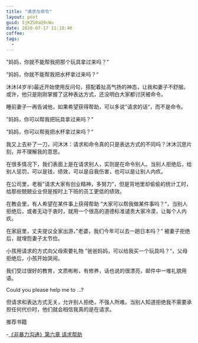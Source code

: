 ```yaml
---
title: "请求与命令"
layout: post
guid: 5jKZS0aQ9cWu
date: 2020-07-17 11:18:40
coffee:
tags:
  -
---
```


"妈妈，你就不能帮我把那个玩具拿过来吗？“

”妈妈，你就不能帮我把水杯拿过来吗？“

沐沐(4岁半)最近开始使用反问句，搭配着扯高气扬的神态，让我和妻子不舒服。或许，他只是刚刚掌握了这种表达方式，还没明白大家都讨厌被命令。

睡前妻子一再告诫他，如果希望获得帮助，可以多说”请求的话“，而不是命令。

”妈妈，你可以帮我把玩具拿过来吗？“

”妈妈，你可以帮我把水杯拿过来吗？“

我又上去补了一刀，问沐沐：请求和命令真的只是表达方式的不同吗？沐沐沉思片刻，并不理解我的意思。

在很多情况下，我们表面上是在请求别人，实则是在命令别人。当别人拒绝后，给别人惩罚，可以是钱，绩效，可以是自我伤害，也可以是让别人内疚。

在公司里，老板"请求大家有创业精神，多努力“，但是背地里却偷偷的统计工时，给那些兢兢业业但是按时上下班的员工更低的绩效。

在教会里，有人希望在某件事上获得帮助 ”大家可以帮我做某件事吗？“，当别人拒绝后，或者无动于衷时，就用一个很高的道德标准谴责大家冷漠，让每个人内疚。

在家庭里，丈夫提议全家出游，”老婆，我们今年可以去一趟日本吗？“ 被妻子拒绝后，就埋怨妻子太节俭。

小孩用请求的方式向父母索要礼物 ”爸爸妈妈，可以给我买一个玩具吗？“，父母拒绝后，小孩开始哭闹。

我们受过很好的教育，文质彬彬，有修养，话也说的很漂亮，邮件中一堆礼貌用语。

Could you please help me to ...?

但请求和表达方式无关，允许别人拒绝，不强人所难。当别人知道拒绝我不需要承担任何代价时，他们就会相信我真的是在请求。


推荐书籍

-[《非暴力沟通》第六章 请求帮助](https://book.douban.com/subject/3533221/)



